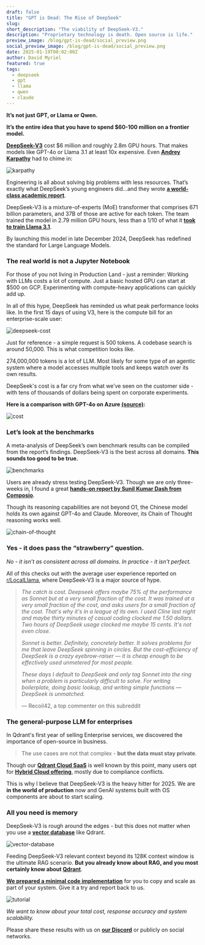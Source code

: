```yaml
---
draft: false
title: "GPT is Dead: The Rise of DeepSeek"
slug: 
short_description: "The viability of DeepSeek-V3."
description: "Proprietary technology is death. Open source is life."
preview_image: /blog/gpt-is-dead/social_preview.png
social_preview_image: /blog/gpt-is-dead/social_preview.png
date: 2025-01-19T00:02:00Z
author: David Myriel
featured: true
tags:
  - deepseek
  - gpt
  - llama
  - qwen
  - claude
---
```


**It’s not just GPT, or Llama or Qwen.**

**It’s the entire idea that you have to spend $60-100 million on a frontier model.**

[**DeepSeek-V3**](https://huggingface.co/deepseek-ai/DeepSeek-V3) cost $6 million and roughly 2.8m GPU hours. That makes models like GPT-4o or Llama 3.1 at least 10x expensive. Even [**Andrey Karpathy**](https://x.com/karpathy/status/1872362712958906460?lang=en) had to chime in:

![karpathy](/blog/gpt-is-dead/karpathy.png)

Engineering is all about solving big problems with less resources. That’s exactly what DeepSeek’s young engineers did…and they wrote [**a world-class academic report**](https://arxiv.org/pdf/2412.19437). 

DeepSeek-V3 is a mixture-of-experts (MoE) transformer that comprises 671 billion parameters, and 37B of those are active for each token. The team trained the model in 2.79 million GPU hours, less than a 1/10 of what it [**took to train Llama 3.1**](https://build.nvidia.com/meta/llama-3_1-405b-instruct/modelcard). 

By launching this model in late December 2024, DeepSeek has redefined the standard for Large Language Models.

### The real world is not a Jupyter Notebook

For those of you not living in Production Land - just a reminder: Working with LLMs costs a lot of compute. Just a basic hosted GPU can start at $500 on GCP. Experimenting with compute-heavy applications can quickly add up.

In all of this hype, DeepSeek has reminded us what peak performance looks like. In the first 15 days of using V3, here is the compute bill for an enterprise-scale user:

![deepseek-cost](/blog/gpt-is-dead/deepseek-cost.png)

Just for reference - a simple request is 500 tokens. A codebase search is around 50,000. This is what competition looks like.

274,000,000 tokens is a lot of LLM. Most likely for some type of an agentic system where a model accesses multiple tools and keeps watch over its own results. 

DeepSeek's cost is a far cry from what we’ve seen on the customer side - with tens of thousands of dollars being spent on corporate experiments. 

**Here is a comparison with GPT-4o on Azure [(source)](https://www.reddit.com/r/LocalLLaMA/comments/1hmxjbn/deepseek_is_better_than_4o_on_most_benchmarks_at/):**

![cost](/blog/gpt-is-dead/cost.png)


### Let’s look at the benchmarks

A meta-analysis of DeepSeek’s own benchmark results can be compiled from the report’s findings. DeepSeek-V3 is the best across all domains. **This sounds too good to be true.**

![benchmarks](/blog/gpt-is-dead/benchmarks.png)

Users are already stress testing DeepSeek-V3. Though we are only three-weeks in, I found a great [**hands-on report by Sunil Kumar Dash from Composio**](https://composio.dev/blog/notes-on-new-deepseek-v3/).

Though its reasoning capabilities are not beyond O1, the Chinese model holds its own against GPT-4o and Claude. Moreover, its Chain of Thought reasoning works well. 

![chain-of-thought](/blog/gpt-is-dead/chain-of-thought.png)

### Yes - it does pass the “strawberry” question. 

*No - it isn’t as consistent across all domains. In practice - it isn't perfect.*

All of this checks out with the average user experience reported on [r/LocalLlama](https://www.reddit.com/r/LocalLLaMA/comments/1i2y810/is_deepseek_v3_overhyped/), where DeepSeek-V3 is a major source of hype. 

> *The catch is cost. Deepseek offers maybe 75% of the performance as Sonnet but at a very small fraction of the cost. It was trained at a very small fraction of the cost, and asks users for a small fraction of the cost. That's why it's in a league of its own. I used Cline last night and maybe thirty minutes of casual coding clocked me 1.50 dollars. Two hours of DeepSeek usage clocked me maybe 15 cents. It's not even close.*
> 
> 
> *Sonnet is better. Definitely, concretely better. It solves problems for me that leave DeepSeek spinning in circles. But the cost-efficiency of DeepSeek is a crazy eyebrow-raiser — it is cheap enough to be effectively used unmetered for most people.*
> 
> *These days I default to DeepSeek and only tag Sonnet into the ring when a problem is particularly difficult to solve. For writing boilerplate, doing basic lookup, and writing simple functions — DeepSeek is unmatched.*
> 
> — Recoil42, a top commenter on this subreddit
> 

### The general-purpose LLM for enterprises

In Qdrant's first year of selling Enterprise services, we discovered the importance of open-source in business. 

> The use cases are not that complex - **but the data must stay private**.

Though our [**Qdrant Cloud SaaS**](https://cloud.qdrant.io/) is well known by this point, many users opt for [**Hybrid Cloud offering**](/hybrid-cloud/), mostly due to compliance conflicts. 

This is why I believe that DeepSeek-V3 is the heavy hitter for 2025. We are **in the world of production** now and GenAI systems built with OS components are about to start scaling. 


### All you need is memory

DeepSeek-V3 is rough around the edges - but this does not matter when you use a [**vector database**](https://qdrant.tech) like Qdrant. 

![vector-database](/blog/gpt-is-dead/vector-database.png)

Feeding DeepSeek-V3 relevant context beyond its 128K context window is the ultimate RAG scenario. **But you already know about RAG, and you most certainly know about [Qdrant](/qdrant-vector-database/)**.

[**We prepared a minimal code implementation**](https://github.com/qdrant/examples) for you to copy and scale as part of your system. Give it a try and report back to us. 

![tutorial](/blog/gpt-is-dead/tutorial.png)

*We want to know about your total cost, response accuracy and system scalability.*

Please share these results with us on [**our Discord**](https://qdrant.to/discord) or publicly on social networks. 


